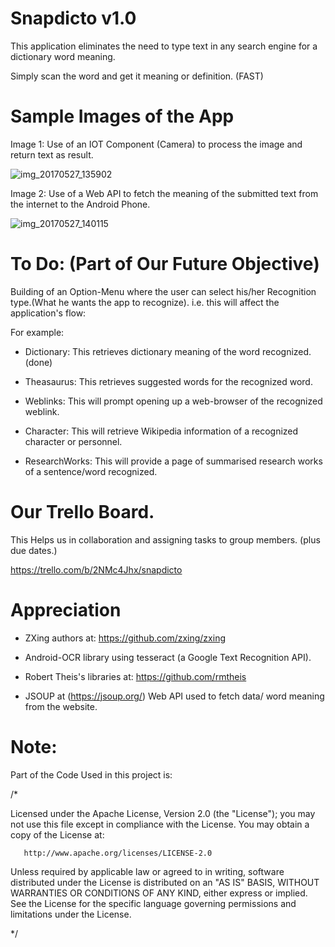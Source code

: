 # Snapdicto v1.0

 This application eliminates the need to type text in any search engine for a dictionary word meaning.

 Simply scan the word and get it meaning or definition. (FAST)


 # Sample Images of the App

 Image 1: Use of an IOT Component (Camera) to process the image and return text as result.

 ![img_20170527_135902](https://cloud.githubusercontent.com/assets/10918593/26521057/f0ba0910-42e7-11e7-92c7-591a5ea4a3b5.jpg)

 
 Image 2: Use of a Web API to fetch the meaning of the submitted text from the internet to the Android Phone.

 ![img_20170527_140115](https://cloud.githubusercontent.com/assets/10918593/26521073/33ae6f90-42e8-11e7-96fb-799445498f37.jpg)


 # To Do: (Part of Our Future Objective)

 Building of an Option-Menu where the user can select his/her Recognition type.(What he wants the app to recognize). i.e. this will affect the application's flow: 

 For example:

  - Dictionary: This retrieves dictionary meaning of the word recognized. (done)

  - Theasaurus: This retrieves suggested words for the recognized word.

  - Weblinks: This will prompt opening up a web-browser of the recognized weblink.

  - Character: This will retrieve Wikipedia information of a recognized character or personnel.

  - ResearchWorks: This will provide a page of summarised research works of a sentence/word recognized.

 # Our Trello Board.

 This Helps us in collaboration and assigning tasks to group members. (plus due dates.)

 https://trello.com/b/2NMc4Jhx/snapdicto

 # Appreciation

  - ZXing authors at: https://github.com/zxing/zxing

  - Android-OCR library using tesseract (a Google Text Recognition API).

  - Robert Theis's libraries at: https://github.com/rmtheis

  - JSOUP at (https://jsoup.org/) Web API used to fetch data/ word meaning from the website.


 # Note:

 Part of the Code Used in this project is:

/*
 
 Licensed under the Apache License, Version 2.0 (the "License"); you may not use this file except in compliance with the License.
 You may obtain a copy of the License at:
 
       http://www.apache.org/licenses/LICENSE-2.0
 
 Unless required by applicable law or agreed to in writing, software distributed under the License is distributed on an "AS IS" BASIS,
 WITHOUT WARRANTIES OR CONDITIONS OF ANY KIND, either express or implied.
 See the License for the specific language governing permissions and limitations under the License.

 */




